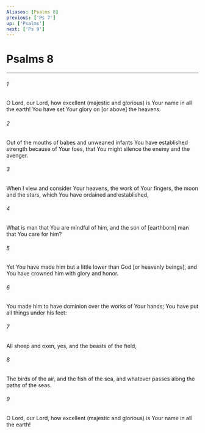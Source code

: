 ```yaml
---
Aliases: [Psalms 8]
previous: ['Ps 7']
up: ['Psalms']
next: ['Ps 9']
---
```

# Psalms 8

***














###### 1 






O Lord, our Lord, how excellent (majestic and glorious) is Your name in all the earth! You have set Your glory on [or above] the heavens. 













###### 2 






Out of the mouths of babes and unweaned infants You have established strength because of Your foes, that You might silence the enemy and the avenger. 













###### 3 






When I view and consider Your heavens, the work of Your fingers, the moon and the stars, which You have ordained and established, 













###### 4 






What is man that You are mindful of him, and the son of [earthborn] man that You care for him? 













###### 5 






Yet You have made him but a little lower than God [or heavenly beings], and You have crowned him with glory and honor. 













###### 6 






You made him to have dominion over the works of Your hands; You have put all things under his feet: 













###### 7 






All sheep and oxen, yes, and the beasts of the field, 













###### 8 






The birds of the air, and the fish of the sea, and whatever passes along the paths of the seas. 













###### 9 






O Lord, our Lord, how excellent (majestic and glorious) is Your name in all the earth!
